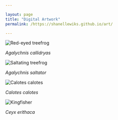 ```yaml
---

layout: page
title: "Digital Artwork"
permalink: /https://shanellewiks.github.io/art/

---
```


![Red-eyed treefrog](/assets/Art/RETF.jpg)

_Agalychnis callidryas_

![Saltating treefrog](/assets/Art/Saltator.jpg)

_Agalychnis saltator_

![Calotes calotes](/assets/Art/Calotes.jpg)

_Calotes calotes_

![Kingfisher](/assets/Art/DwarfKingfisher.jpg)

_Ceyx erithaca_